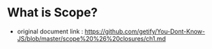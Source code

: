 # What is Scope?
- original document link : https://github.com/getify/You-Dont-Know-JS/blob/master/scope%20%26%20closures/ch1.md
